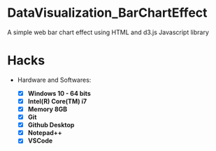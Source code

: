 # DataVisualization_BarChartEffect
 A simple web bar chart effect using HTML and d3.js Javascript library 

# Hacks

- <p>Hardware and Softwares:</p>

     - [x] <strong>Windows 10 - 64 bits</strong>
     - [x] <strong>Intel(R) Core(TM) i7</strong>
     - [x] <strong>Memory 8GB</strong>
     - [x] <strong>Git</strong>
     - [x] <strong>Github Desktop</strong>
     - [x] <strong>Notepad++</strong>
     - [x] <strong>VSCode</strong>